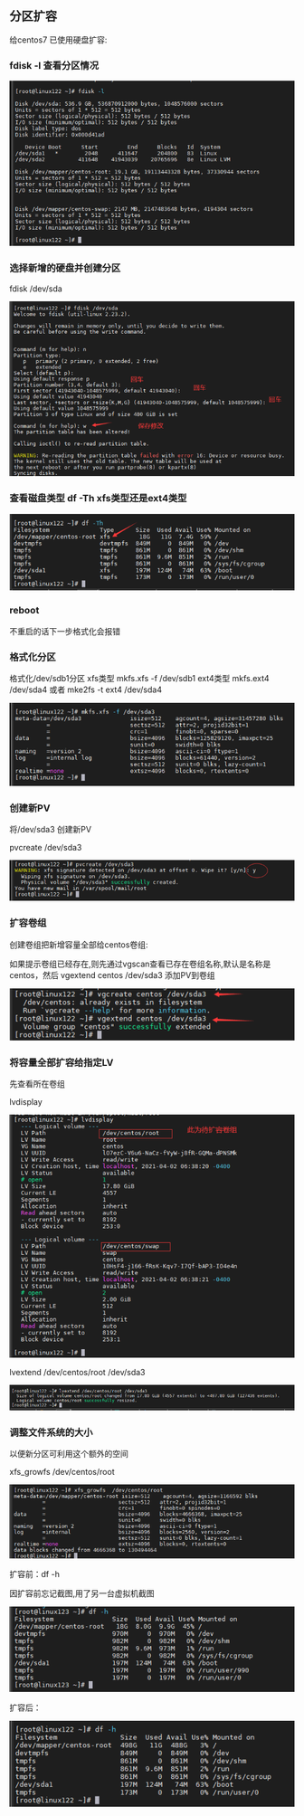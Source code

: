 ## 分区扩容

给centos7 已使用硬盘扩容:

### fdisk -l 查看分区情况

![image-20210813173344437](images/image-20210813173344437.png)

### 选择新增的硬盘并创建分区

fdisk /dev/sda

![image-20210813173610938](images/image-20210813173610938.png)

### 查看磁盘类型 df -Th   xfs类型还是ext4类型

![image-20210813173708018](images/image-20210813173708018.png)
### reboot  

不重启的话下一步格式化会报错

### 格式化分区

格式化/dev/sdb1分区 xfs类型 mkfs.xfs -f /dev/sdb1  ext4类型 mkfs.ext4 /dev/sda4 或者 mke2fs -t ext4 /dev/sda4

![image-20210813174112048](images/image-20210813174112048.png)

### 创建新PV

将/dev/sda3 创建新PV

pvcreate /dev/sda3

![image-20210813174246802](images/image-20210813174246802.png)

### 扩容卷组

创建卷组把新增容量全部给centos卷组:

如果提示卷组已经存在,则先通过vgscan查看已存在卷组名称,默认是名称是centos，然后 vgextend centos /dev/sda3 添加PV到卷组

![image-20210813174639010](images/image-20210813174639010.png)



### 将容量全部扩容给指定LV

先查看所在卷组

lvdisplay

![image-20210813175218117](images/image-20210813175218117.png)

lvextend /dev/centos/root /dev/sda3

![image-20210813175322845](images/image-20210813175322845.png)



### 调整文件系统的大小

以便新分区可利用这个额外的空间

xfs_growfs  /dev/centos/root

![image-20210813175508901](images/image-20210813175508901.png)



扩容前：df -h

因扩容前忘记截图,用了另一台虚拟机截图

![image-20210813180026123](images/image-20210813180026123.png)

扩容后：

![image-20210813175844926](images/image-20210813175844926.png)